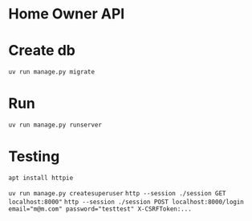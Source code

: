 # Home Owner API

# Create db

`uv run manage.py migrate`

# Run

`uv run manage.py runserver`

# Testing

`apt install httpie`

`uv run manage.py createsuperuser`
`http --session ./session GET localhost:8000"`
`http --session ./session POST localhost:8000/login email="m@m.com" password="testtest" X-CSRFToken:...`
